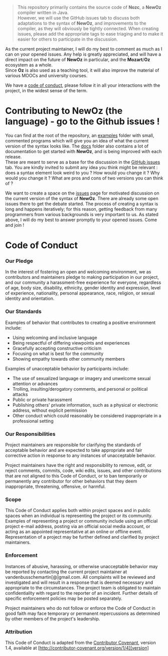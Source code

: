 > This repository primarily contains the source code of **Nozc**, a **NewOz** compiler written in Java.\
However, we will use the GitHub issues tab to discuss both adaptations to the syntax of **NewOz**, and improvements to the compiler, as they will obviously be tightly connected.
When creating issues, please add the appropriate tags to ease triaging and to make it easier for others to participate in the discussion.

As the current project maintainer, I will do my best to comment as much as I can on your opened issues.
Any help is greatly appreciated, and will have a direct impact on the future of **NewOz** in particular, and the **Mozart**/**Oz** ecosystem as a whole.\
Since **Oz** is also used as a teaching tool, it will also improve the material of various MOOCs and university courses.

We have a [code of conduct](#code-of-conduct), please follow it in all your interactions with the project,
in the widest sense of the term.

# Contributing to NewOz (the language) - go to the Github issues !

You can find at the root of the repository, an [examples](examples) folder with small, commented programs which will give you an idea of what the current version of the syntax looks like.
The [docs](docs) folder also contains a lot of documentation to get started with **NewOz**, and is being improved with each release.\
These are meant to serve as a base for the discussion in the [GitHub issues](https://github.com/MaVdbussche/nozc/issues) tab.
You are kindly invited to submit any idea you think might be relevant : does a syntax element look weird to you ? How would you change it ? Why would you change it ? What are pros and cons of two versions you can think of ?


We want to create a space on the [issues](https://github.com/MaVdbussche/nozc/issues) page for motivated discussion on the current version of the syntax of **NewOz**.
There are already some open issues there to get the debate started.
The process of creating a syntax is long and happens iteratively; for this reason, getting feedback from many programmers from various backgrounds is very important to us. 
As stated above, I will do my best to answer promptly to your opened issues. Come and join !

# Code of Conduct

### Our Pledge

In the interest of fostering an open and welcoming environment, we as
contributors and maintainers pledge to making participation in our project, and
our community a harassment-free experience for everyone, regardless of age, body
size, disability, ethnicity, gender identity and expression, level of experience,
nationality, personal appearance, race, religion, or sexual identity and
orientation.

### Our Standards

Examples of behavior that contributes to creating a positive environment
include:

* Using welcoming and inclusive language
* Being respectful of differing viewpoints and experiences
* Gracefully accepting constructive criticism
* Focusing on what is best for the community
* Showing empathy towards other community members

Examples of unacceptable behavior by participants include:

* The use of sexualized language or imagery and unwelcome sexual attention or
  advances
* Trolling, insulting/derogatory comments, and personal or political attacks
* Public or private harassment
* Publishing others' private information, such as a physical or electronic
  address, without explicit permission
* Other conduct which could reasonably be considered inappropriate in a
  professional setting

### Our Responsibilities

Project maintainers are responsible for clarifying the standards of acceptable
behavior and are expected to take appropriate and fair corrective action in
response to any instances of unacceptable behavior.

Project maintainers have the right and responsibility to remove, edit, or
reject comments, commits, code, wiki edits, issues, and other contributions
that are not aligned to this Code of Conduct, or to ban temporarily or
permanently any contributor for other behaviors that they deem inappropriate,
threatening, offensive, or harmful.

### Scope

This Code of Conduct applies both within project spaces and in public spaces
when an individual is representing the project or its community. Examples of
representing a project or community include using an official project e-mail
address, posting via an official social media account, or acting as an appointed
representative at an online or offline event. Representation of a project may be
further defined and clarified by project maintainers.

### Enforcement

Instances of abusive, harassing, or otherwise unacceptable behavior may be
reported by contacting the current project maintainer at vandenbusschemartin[@]gmail.com. All
complaints will be reviewed and investigated and will result in a response that
is deemed necessary and appropriate to the circumstances. The project team is
obligated to maintain confidentiality with regard to the reporter of an incident.
Further details of specific enforcement policies may be posted separately.

Project maintainers who do not follow or enforce the Code of Conduct in good
faith may face temporary or permanent repercussions as determined by other
members of the project's leadership.

### Attribution

This Code of Conduct is adapted from the [Contributor Covenant][homepage], version 1.4,
available at [http://contributor-covenant.org/version/1/4][version]

[homepage]: http://contributor-covenant.org
[version]: http://contributor-covenant.org/version/1/4/
